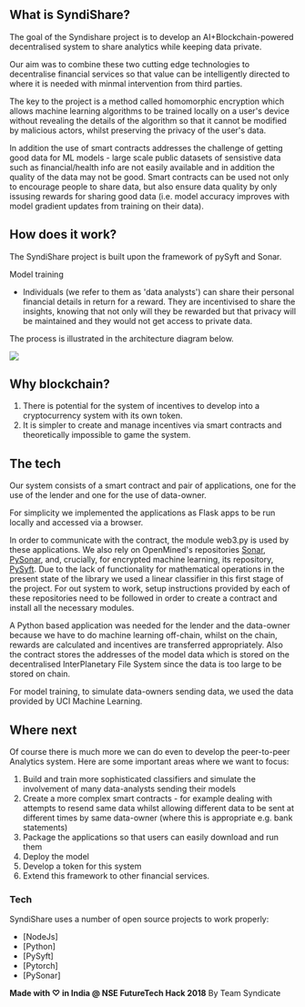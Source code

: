 ﻿## What is SyndiShare?
The goal of the Syndishare project is to develop an AI+Blockchain-powered decentralised system to share analytics while keeping data private. 

Our aim was to combine these two cutting edge technologies to decentralise financial services so that value can be intelligently directed to where it is needed with minmal intervention from third parties. 

The key to the project is a method called homomorphic encryption which allows machine learning algorithms to be trained locally on a user's device without revealing the details of the algorithm so that it cannot be modified by malicious actors, whilst preserving the privacy of the user's data.

In addition the use of smart contracts addresses the challenge of getting good data for ML models - large scale public datasets of sensistive data such as financial/health info are not easily available and in addition the quality of the data may not be good. Smart contracts can be used not only to encourage people to share data, but also ensure data quality by only issusing rewards for sharing good data (i.e. model accuracy improves with model gradient updates from training on their data).

## How does it work?
The SyndiShare project is built upon the framework of pySyft and Sonar. 

Model training
- Individuals (we refer to them as 'data analysts') can share their personal financial details in return for a reward. They are incentivised to share the insights, knowing that not only will they be rewarded but that privacy will be maintained and they would not get access to private data. 



The process is illustrated in the architecture diagram below.

![](https://github.com/Riksi/chAIn/blob/master/architecture.jpeg)


## Why blockchain?

1. There is potential for the system of incentives to develop into a cryptocurrency system with its own token.
2. It is simpler to create and manage incentives via smart contracts and theoretically impossible to game the system.

## The tech
Our system consists of a smart contract and pair of applications, one for the use of the lender and one for the use of data-owner. 

For simplicity we implemented the applications as Flask apps to be run locally and accessed via a browser. 

In order to communicate with the contract, the module web3.py is used by these applications. We also rely on OpenMined's repositories [Sonar](https://github.com/OpenMined/Sonar), [PySonar](https://github.com/OpenMined/PySonar), and, crucially, for encrypted machine learning, its repository, [PySyft](https://github.com/OpenMined/PySyft). Due to the lack of functionality for mathematical operations in the present state of the library we used a linear classifier in this first stage of the project. For out system to work, setup instructions provided by each of these repositories need to be followed in order to create a contract and install all the necessary modules.

A Python based application was needed for the lender and the data-owner because we have to do machine learning off-chain, whilst on the chain, rewards are calculated and incentives are transferred appropriately. Also the contract stores the addresses of the model data which is stored on the decentralised InterPlanetary File System since the data is too large to be stored on chain. 

For model training, to simulate data-owners sending data, we used the data provided by UCI Machine Learning. 

## Where next
Of course there is much more we can do even to develop the peer-to-peer Analytics system. Here are some important areas where we want to focus:

1. Build and train more sophisticated classifiers and simulate the involvement of many data-analysts sending their models
2. Create a more complex smart contracts - for example dealing with attempts to resend same data whilst allowing different data to be sent at different times by same data-owner (where this is appropriate e.g. bank statements)
3. Package the applications so that users can easily download and run them
4. Deploy the model 
5. Develop a token for this system
6. Extend this framework to other financial services.



### Tech

SyndiShare uses a number of open source projects to work properly:

* [NodeJs] 
* [Python] 
* [PySyft] 
* [Pytorch] 
* [PySonar] 





**Made with ♡ in India @ NSE FutureTech Hack 2018**
By Team Syndicate
